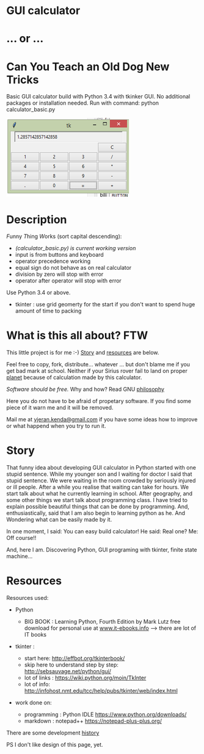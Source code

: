 # GUI calculator 
# ... or ...
# Can You Teach an Old Dog New Tricks

Basic GUI calculator build with Python 3.4 with tkinker GUI.
No additional packages or installation needed.
Run with command: python calculator_basic.py

![Image of calculator v0.02](https://github.com/VjeranKenda/calculator_basic/blob/master/calculator_basic_1.png)

# Description

*F*unny *T*hing *W*orks (sort capital descending):
- *(calculator_basic.py) is current working version*
- input is from buttons and keyboard
- operator precedence working
- equal sign do not behave as on real calculator
- division by zero will stop with error
- operator after operator will stop with error

Use Python 3.4 or above. 

- tkinter : use grid geomerty for the start if you don't want to spend huge amount of time to packing


# What is this all about? FTW

This little project is for me :-) [Story](#story) and [resources](#resources) are below.

Feel free to copy, fork, distribute... whatever ... but don't blame me if you get bad mark at school. 
Neither if your Sirius rover fail to land on proper [planet](https://en.wikipedia.org/wiki/Sirius) because of calculation made by this calculator.

*Software should be free.* Why and how? Read GNU [philosophy](http://www.gnu.org/philosophy/free-sw.html)

Here you do not have to be afraid of propetary software. If you find some piece of it warn me and it will be removed.

Mail me at <vjeran.kenda@gmail.com> if you have some ideas how to improve or what happend when you try to run it. 

# Story
That funny idea about developing GUI calculator in Python started with one stupid sentence. 
While my younger son and I waiting for doctor I said that stupid sentence. We were waiting in the room crowded by seriously injured or ill people. 
After a while you realise that waiting can take for hours. We start talk about what he currently learning in school. 
After geography, and some other things we start talk about programming class. I have tried to explain possible beautiful things that can be done by programming. 
And, enthusiastically, said that I am also begin to learning python as he. And Wondering what can be easily made by it. 

In one moment, I said: You can easy build calculator! He said: Real one? Me: Off course!!

And, here I am. Discovering Python, GUI programing with tkinter, finite state machine...

# Resources
Resources used:
- Python
    - BIG BOOK : Learning Python, Fourth Edition by Mark Lutz
    free download for personal use at www.it-ebooks.info --> there are lot of IT books

- tkinter :
    - start here: http://effbot.org/tkinterbook/
    - skip here to understand step by step: http://sebsauvage.net/python/gui/
    - lot of links : https://wiki.python.org/moin/TkInter
    - lot of info: http://infohost.nmt.edu/tcc/help/pubs/tkinter/web/index.html
    
- work done on:
    - programming : Python IDLE https://www.python.org/downloads/
    - markdown : notepad++ https://notepad-plus-plus.org/

There are some development [history](history)

PS I don't like design of this page, yet. 
